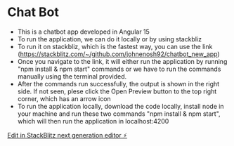 # Chat Bot

- This is a chatbot app developed in Angular 15
- To run the application, we can do it locally or by using stackbliz
- To run it on stackbliz, which is the fastest way, you can use the link (https://stackblitz.com/~/github.com/johnenosh92/chatbot_new_app)
- Once you navigate to the link, it will either run the application by running "npm install & npm start" commands or we have to run the commands manually using the terminal provided.
- After the commands run successfully, the output is shown in the right side. If not seen, plese click the Open Preview button to the top right corner, which has an arrow icon
-  To run the application locally, download the code locally, install node in your machine and run these two commands "npm install & npm start", which will then run the application in localhost:4200

[Edit in StackBlitz next generation editor ⚡️](https://stackblitz.com/~/github.com/johnenosh92/chatbot_new_app)
